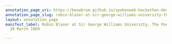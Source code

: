 ```yaml
---
annotation_page_uri: https://benwbrum.github.io/spokenweb-hackathon-development/annotations/robin-blaser-at-sir-george-williams-university-the-poetry-series-28-march-1969-canvas-1-end.json
annotation_page_slug: robin-blaser-at-sir-george-williams-university-the-poetry-series-28-march-1969-canvas-1-end
layout: annotation_page
manifest_label: Robin Blaser at Sir George Williams University, The Poetry Series,
  28 March 1969

---
```

